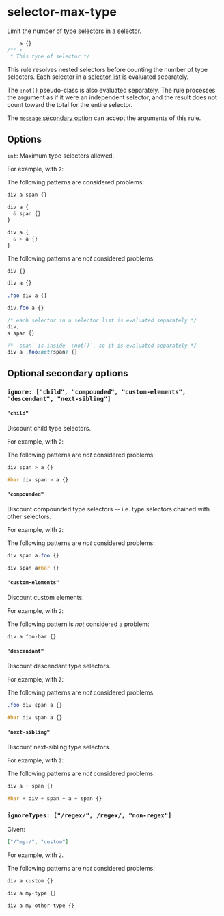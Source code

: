 # selector-max-type

Limit the number of type selectors in a selector.

<!-- prettier-ignore -->
```css
    a {}
/** ↑
 * This type of selector */
```

This rule resolves nested selectors before counting the number of type selectors. Each selector in a [selector list](https://www.w3.org/TR/selectors4/#selector-list) is evaluated separately.

The `:not()` pseudo-class is also evaluated separately. The rule processes the argument as if it were an independent selector, and the result does not count toward the total for the entire selector.

The [`message` secondary option](https://github.com/stylelint/stylelint/tree/15.10.2/docsuser-guideconfigure.md#message) can accept the arguments of this rule.

## Options

`int`: Maximum type selectors allowed.

For example, with `2`:

The following patterns are considered problems:

<!-- prettier-ignore -->
```css
div a span {}
```

<!-- prettier-ignore -->
```css
div a {
  & span {}
}
```

<!-- prettier-ignore -->
```css
div a {
  & > a {}
}
```

The following patterns are _not_ considered problems:

<!-- prettier-ignore -->
```css
div {}
```

<!-- prettier-ignore -->
```css
div a {}
```

<!-- prettier-ignore -->
```css
.foo div a {}
```

<!-- prettier-ignore -->
```css
div.foo a {}
```

<!-- prettier-ignore -->
```css
/* each selector in a selector list is evaluated separately */
div,
a span {}
```

<!-- prettier-ignore -->
```css
/* `span` is inside `:not()`, so it is evaluated separately */
div a .foo:not(span) {}
```

## Optional secondary options

### `ignore: ["child", "compounded", "custom-elements", "descendant", "next-sibling"]`

#### `"child"`

Discount child type selectors.

For example, with `2`:

The following patterns are _not_ considered problems:

<!-- prettier-ignore -->
```css
div span > a {}
```

<!-- prettier-ignore -->
```css
#bar div span > a {}
```

#### `"compounded"`

Discount compounded type selectors -- i.e. type selectors chained with other selectors.

For example, with `2`:

The following patterns are _not_ considered problems:

<!-- prettier-ignore -->
```css
div span a.foo {}
```

<!-- prettier-ignore -->
```css
div span a#bar {}
```

#### `"custom-elements"`

Discount custom elements.

For example, with `2`:

The following pattern is _not_ considered a problem:

<!-- prettier-ignore -->
```css
div a foo-bar {}
```

#### `"descendant"`

Discount descendant type selectors.

For example, with `2`:

The following patterns are _not_ considered problems:

<!-- prettier-ignore -->
```css
.foo div span a {}
```

<!-- prettier-ignore -->
```css
#bar div span a {}
```

#### `"next-sibling"`

Discount next-sibling type selectors.

For example, with `2`:

The following patterns are _not_ considered problems:

<!-- prettier-ignore -->
```css
div a + span {}
```

<!-- prettier-ignore -->
```css
#bar + div + span + a + span {}
```

### `ignoreTypes: ["/regex/", /regex/, "non-regex"]`

Given:

```json
["/^my-/", "custom"]
```

For example, with `2`.

The following patterns are _not_ considered problems:

<!-- prettier-ignore -->
```css
div a custom {}
```

<!-- prettier-ignore -->
```css
div a my-type {}
```

<!-- prettier-ignore -->
```css
div a my-other-type {}
```
